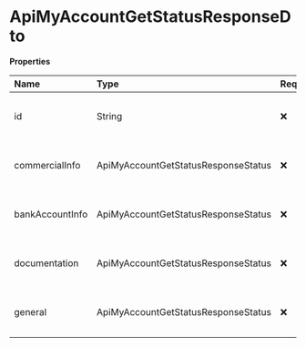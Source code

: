 # ApiMyAccountGetStatusResponseDto

**Properties**

| Name            | Type                                | Required | Description                        |
| :-------------- | :---------------------------------- | :------- | :--------------------------------- |
| id              | String                              | ❌       | Unique account identifier in Asaas |
| commercialInfo  | ApiMyAccountGetStatusResponseStatus | ❌       | Status of sent business data       |
| bankAccountInfo | ApiMyAccountGetStatusResponseStatus | ❌       | Status of sent business data       |
| documentation   | ApiMyAccountGetStatusResponseStatus | ❌       | Status of sent business data       |
| general         | ApiMyAccountGetStatusResponseStatus | ❌       | Status of sent business data       |

<!-- This file was generated by liblab | https://liblab.com/ -->

